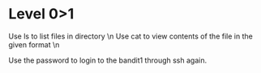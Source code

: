 # Level 0>1
Use ls to list files in directory \n
Use cat to view contents of the file in the given format \n

Use the password to login to the bandit1 through ssh again.
